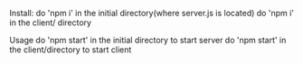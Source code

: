 Install:
do 'npm i' in the initial directory(where server.js is located)
do 'npm i' in the client/ directory

Usage
do 'npm start' in the initial directory to start server
do 'npm start' in the client/directory to start client
